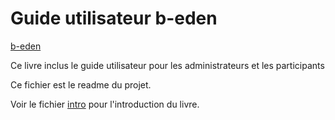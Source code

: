 # Guide utilisateur b-eden

[b-eden](https://b-eden.com)

Ce livre inclus le guide utilisateur pour les administrateurs et les participants

Ce fichier est le readme du projet.

Voir le fichier [intro](intro.md) pour l'introduction du livre.